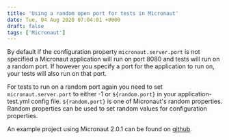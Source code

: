 ```yaml
---
title: 'Using a random open port for tests in Micronaut'
date: Tue, 04 Aug 2020 07:04:01 +0000
draft: false
tags: ['Micronaut']
---
```


By default if the configuration property `micronaut.server.port` is not specified a Micronaut application will run on port 8080 and tests will run on a random port. If however you specify a port for the application to run on, your tests will also run on that port.

For tests to run on a random port again you need to set `micronaut.server.port` to either -1 or `${random.port}` in your application-test.yml config file. `${random.port}` is one of Micronaut's random properties. Random properties can be used to set random values for configuration properties.

An example project using Micronaut 2.0.1 can be found on [github](https://github.com/amuponda/blog-posts/tree/master/mn-random-ports "https://github.com/amuponda/blog-posts/tree/master/mn-random-ports").
